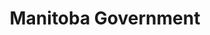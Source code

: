 ---
title: "Manitoba Government"
identification: "mb-gov"
description: "Secret and important stuff probably, mostly important."
link: "https://www.gov.mb.ca/"
image: "assets/img/logos/MB_Buffalo.gif"
width: "100px"
members:
  - name: "UMWics Member"
    summary: "UMWICS Member worked at the Manitoba Government."
    statement: "UMWics Member had a [redacted] time."
    image: "/assets/img/co-op/person.jpg"
---